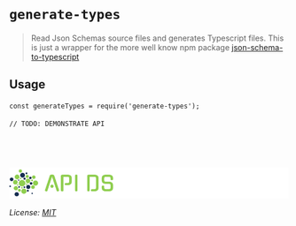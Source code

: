 # `generate-types` 

> Read Json Schemas source files and generates Typescript files.
> This is just a wrapper for the more well know npm package [json-schema-to-typescript](https://www.npmjs.com/package/json-schema-to-typescript)

## Usage

```
const generateTypes = require('generate-types');

// TODO: DEMONSTRATE API
```

## &nbsp;
![apids](../../assets/public/banner-inversex90.png?raw=true)

_License: [MIT](../../LICENSE)_
